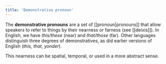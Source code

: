 ```yaml
---
title: 'Demonstrative pronoun'
---
```


The **demonstrative pronouns** are a set of [[pronoun|pronouns]] that allow speakers to refer to things by their nearness or farness (see [[deixis]]). In English, we have _this/these_ (near) and _that/those_ (far). Other languages distinguish three degrees of demonstratives, as did earlier versions of English (_this, that, yonder_).

This nearness can be spatial, temporal, or used in a more abstract sense.

